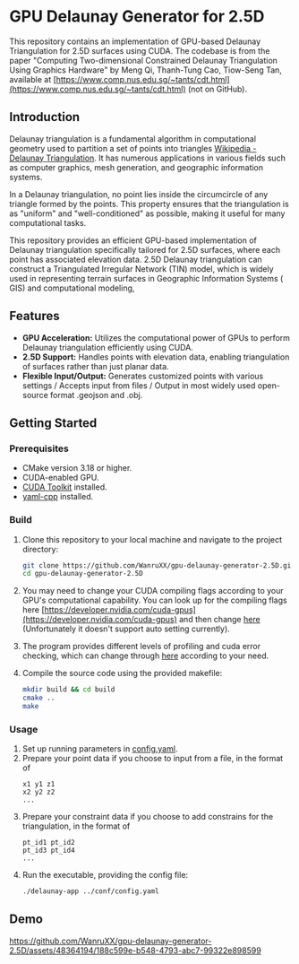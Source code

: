 # GPU Delaunay Generator for 2.5D

This repository contains an implementation of GPU-based Delaunay Triangulation for 2.5D surfaces using CUDA.
The codebase is from the paper "Computing Two-dimensional Constrained Delaunay Triangulation Using Graphics Hardware" by
Meng Qi, Thanh-Tung Cao, Tiow-Seng Tan, available
at [https://www.comp.nus.edu.sg/~tants/cdt.html](https://www.comp.nus.edu.sg/~tants/cdt.html) (not on GitHub).

## Introduction

Delaunay triangulation is a fundamental algorithm in computational geometry used to partition a set of points into
triangles [Wikipedia - Delaunay Triangulation](https://en.wikipedia.org/wiki/Delaunay_triangulation). It has numerous
applications in various fields such as computer graphics, mesh generation, and geographic
information systems.

In a Delaunay triangulation, no point lies inside the circumcircle of any triangle formed by the points. This property
ensures that the triangulation is as "uniform" and "well-conditioned" as possible, making it useful for many
computational tasks.

This repository provides an efficient GPU-based implementation of Delaunay triangulation specifically tailored for 2.5D
surfaces, where each point has associated elevation data. 2.5D Delaunay triangulation can construct a Triangulated
Irregular Network (TIN) model, which is widely used in representing terrain surfaces in Geographic Information Systems (
GIS) and computational modeling,

## Features

- **GPU Acceleration:** Utilizes the computational power of GPUs to perform Delaunay triangulation efficiently using
  CUDA.
- **2.5D Support:** Handles points with elevation data, enabling triangulation of surfaces rather than just planar data.
- **Flexible Input/Output:** Generates customized points with various settings / Accepts input from files / Output in
  most widely used open-source format .geojson and .obj.

## Getting Started

### Prerequisites

- CMake version 3.18 or higher.
- CUDA-enabled GPU.
- [CUDA Toolkit](https://docs.nvidia.com/cuda/cuda-installation-guide-linux/) installed.
- [yaml-cpp](https://github.com/jbeder/yaml-cpp) installed.

### Build

1. Clone this repository to your local machine and navigate to the project directory:
    ```bash
    git clone https://github.com/WanruXX/gpu-delaunay-generator-2.5D.git
    cd gpu-delaunay-generator-2.5D
    ```

2. You may need to change your CUDA compiling flags according to your GPU's computational capability. You can look
   up for the compiling flags here [https://developer.nvidia.com/cuda-gpus](https://developer.nvidia.com/cuda-gpus) and
   then change [here](https://github.com/WanruXX/gpu-delaunay-generator-2.5D/blob/main/CMakeLists.txt#L10) (Unfortunately it doesn't support auto setting currently).


3. The program provides different levels of profiling and cuda error checking, which can change through [here](https://github.com/WanruXX/gpu-delaunay-generator-2.5D/blob/main/CMakeLists.txt#L42) according to your need.


4. Compile the source code using the provided makefile:

    ```bash
    mkdir build && cd build
    cmake ..
    make
    ```

### Usage

1. Set up running parameters in [config.yaml](https://github.com/WanruXX/gpu-delaunay-generator-2.5D/blob/main/conf/config.yaml).
2. Prepare your point data if you choose to input from a file, in the format of
    ```
    x1 y1 z1
    x2 y2 z2
    ...
    ```
3. Prepare your constraint data if you choose to add constrains for the triangulation, in the format of
   ```
   pt_id1 pt_id2
   pt_id3 pt_id4
   ...
   ```
4. Run the executable, providing the config file:
    ```bash
    ./delaunay-app ../conf/config.yaml
    ```

## Demo

https://github.com/WanruXX/gpu-delaunay-generator-2.5D/assets/48364194/188c599e-b548-4793-abc7-99322e898599


